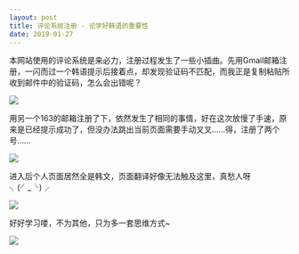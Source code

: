 ```yaml
---
layout: post
title: 评论系统注册 - 论学好韩语的重要性
date: 2019-01-27
---
```


本网站使用的评论系统是来必力，注册过程发生了一些小插曲。先用Gmail邮箱注册，一闪而过一个韩语提示后接着点，却发现验证码不匹配，而我正是复制粘贴所收到邮件中的验证码，怎么会出错呢？

![](https://ws3.sinaimg.cn/large/006tNc79gy1fzligc3vjyj31nk0fiq3h.jpg)

用另一个163的邮箱注册了下，依然发生了相同的事情，好在这次放慢了手速，原来是已经提示成功了，但没办法跳出当前页面需要手动叉叉……得，注册了两个号……

![](https://ws4.sinaimg.cn/large/006tNc79gy1fzlige4x23j31ne0fsq3n.jpg)

进入后个人页面居然全是韩文，页面翻译好像无法触及这里，真愁人呀╮(╯_╰)╭

![](https://ws3.sinaimg.cn/large/006tNc79gy1fzlih217n5j30n815qwf0.jpg)

好好学习喽，不为其他，只为多一套思维方式~

![](https://ws2.sinaimg.cn/large/006tNc79gy1fzlih0hz2cj30ts04g75t.jpg)
